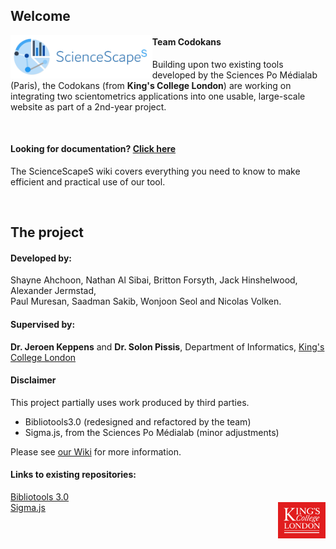 ## Welcome

<img src="/images/sciencescapes-logo.png?raw=true" width="45%" align="left">

#### Team Codokans
Building upon two existing tools developed by the Sciences Po Médialab (Paris), the Codokans (from **King's College London**) are working on integrating two scientometrics applications into one usable, large-scale website as part of a 2nd-year project.

</br>

#### Looking for documentation? <a href="https://github.com/wonjoonSeol/ScienceScape/wiki">Click here</a>
The ScienceScapeS wiki covers everything you need to know to make efficient and practical use of our tool.

</br>

## The project

#### Developed by:
Shayne Ahchoon, Nathan Al Sibai, Britton Forsyth, Jack Hinshelwood, Alexander Jermstad, </br>
Paul Muresan, Saadman Sakib, Wonjoon Seol and Nicolas Volken.

#### Supervised by: 
**Dr. Jeroen Keppens** and **Dr. Solon Pissis**, Department of Informatics, <a href="http://www.kcl.ac.uk">King's College London</a>

#### Disclaimer

This project partially uses work produced by third parties.
* Bibliotools3.0  (redesigned and refactored by the team)
* Sigma.js, from the Sciences Po Médialab (minor adjustments)

Please see <a href="https://github.com/wonjoonSeol/ScienceScape/wiki">our Wiki</a> for more information.

#### Links to existing repositories:
<a href="https://github.com/medialab/bibliotools3.0">Bibliotools 3.0</a>
<br/>
<a href="http://sigmajs.org">Sigma.js</a>
<img src="static/images/kcl.png?raw=true" width="15%" align="right">
